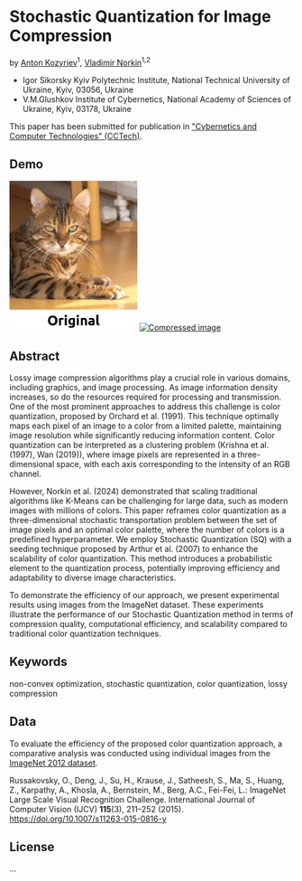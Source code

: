 # Stochastic Quantization for Image Compression

by [Anton Kozyriev](mailto:a.kozyriev@kpi.ua)<sup>1</sup>, [Vladimir Norkin](mailto:v.norkin@kpi.ua)<sup>1,2</sup>

 - Igor Sikorsky Kyiv Polytechnic Institute, National Technical University of Ukraine, Kyiv, 03056, Ukraine
 - V.M.Glushkov Institute of Cybernetics, National Academy of Sciences of Ukraine, Kyiv, 03178, Ukraine

This paper has been submitted for publication in ["Cybernetics and Computer Technologies" (CCTech)](http://cctech.org.ua/).

## Demo

<a href="#"><img src="./results/figures/original_image.png" width="45%" alt="Original image"></a>
<a href="#"><img src="./results/animations/compressed_image.gif" width="45%" alt="Compressed image"></a>

## Abstract

Lossy image compression algorithms play a crucial role in various domains, including graphics, and image processing. 
As image information density increases, so do the resources required for processing and transmission. One of the most 
prominent approaches to address this challenge is color quantization, proposed by Orchard et al. (1991). This technique 
optimally maps each pixel of an image to a color from a limited palette, maintaining image resolution while 
significantly reducing information content. Color quantization can be interpreted as a clustering problem (Krishna et 
al. (1997), Wan (2019)), where image pixels are represented in a three-dimensional space, with each axis corresponding 
to the intensity of an RGB channel.

However, Norkin et al. (2024) demonstrated that scaling traditional algorithms like K-Means can be challenging for 
large data, such as modern images with millions of colors. This paper reframes color quantization as a 
three-dimensional stochastic transportation problem between the set of image pixels and an optimal color palette, 
where the number of colors is a predefined hyperparameter. We employ Stochastic Quantization (SQ) with a seeding 
technique proposed by Arthur et al. (2007) to enhance the scalability of color quantization. This method introduces 
a probabilistic element to the quantization process, potentially improving efficiency and adaptability to diverse 
image characteristics.

To demonstrate the efficiency of our approach, we present experimental results using images from the ImageNet dataset. 
These experiments illustrate the performance of our Stochastic Quantization method in terms of compression quality, 
computational efficiency, and scalability compared to traditional color quantization techniques.

## Keywords

non-convex optimization, stochastic quantization, color quantization, lossy compression

## Data

To evaluate the efficiency of the proposed color quantization approach, a comparative analysis was conducted using 
individual images from the [ImageNet 2012 dataset](https://www.image-net.org/index.php).

Russakovsky, O., Deng, J., Su, H., Krause, J., Satheesh, S., Ma, S., Huang, Z.,  Karpathy, A., Khosla, A., Bernstein, 
M., Berg, A.C., Fei-Fei, L.: ImageNet Large Scale Visual Recognition Challenge. International Journal of Computer 
Vision (IJCV) **115**(3), 211–252 (2015). https://doi.org/10.1007/s11263-015-0816-y

## License

...
